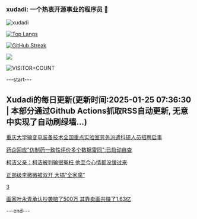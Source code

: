 ### xudadi: 一个热衷开源事业的程序员 👋

![xudadi](https://github-readme-stats-git-masterorgs-github-readme-stats-team.vercel.app/api?username=xudadi)

[![Top Langs](https://github-readme-stats.vercel.app/api/top-langs/?username=xudadi)](https://github.com/anuraghazra/github-readme-stats)

[![GitHub Streak](https://streak-stats.demolab.com?user=xudadi&locale=zh_Hans)](https://git.io/streak-stats)

![](https://raw.githubusercontent.com/xudadi/xudadi/main/assets/github-contribution-grid-snake.svg)

![VISITOR+COUNT](https://komarev.com/ghpvc/?username=xudadi&label=VISITOR+COUNT)


---start---

## Xudadi的每日更新(更新时间:2025-01-25 07:36:30 | 本部分通过Github Actions抓取RSS自动更新, 无意中实现了自动刷绿墙...)

[重庆大学输变电装备技术全国重点实验室劳务派遣科研人员招聘启事](https://www.gongkaoleida.com/article/2276176)

[药企回应"仿制药一致性评价多个数据雷同":已启动自查](https://m.163.com/news/article/JMMKIOOB051492T3.html)

[柯洁父亲：柯洁被判输很冤枉 他至今心情都没缓过来](https://m.163.com/news/article/JMMHSNF20001899O.html)

[正部级李微微被双开 大搞“全家腐”](https://m.163.com/news/article/JMMCO0BL0530JPVV.html)

[3](https://m.163.com/touch/news/sub/domestic)

[画家叶永青承认抄袭赔了500万 其靠卖画共赚了1.63亿](https://m.163.com/news/article/JMM8EP6G051492LM.html)

---end---
